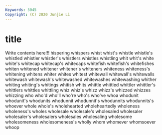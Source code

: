 ```yaml
---
Keywords: 5045
Copyright: (C) 2020 Junjie Li
---
```


# title

Write contents here!!!
hispering 
whispers 
whist 
whist's
whistle 
whistle's 
whistled 
whistler 
whistler's 
whistlers 
whistles 
whistling 
whit 
whit's
white 
white's 
whitecap 
whitecap's 
whitecaps 
whitefish 
whitefish's 
whitefishes 
whiten 
whitened
whitener 
whitener's 
whiteners 
whiteness 
whiteness's 
whitening 
whitens 
whiter 
whites 
whitest
whitewall 
whitewall's 
whitewalls 
whitewash 
whitewash's 
whitewashed 
whitewashes 
whitewashing 
whither 
whiting
whiting's 
whitings 
whitish 
whits 
whittle 
whittled 
whittler 
whittler's 
whittlers 
whittles
whittling 
whiz 
whiz's 
whizz 
whizz's 
whizzed 
whizzes 
whizzing 
who 
who'd
who'll 
who're 
who's 
who've 
whoa 
whodunit 
whodunit's 
whodunits 
whodunnit 
whodunnit's
whodunnits 
whodunnits's 
whoever 
whole 
whole's 
wholehearted 
wholeheartedly 
wholeness 
wholeness's 
wholes
wholesale 
wholesale's 
wholesaled 
wholesaler 
wholesaler's 
wholesalers 
wholesales 
wholesaling 
wholesome 
wholesomeness
wholesomeness's 
wholly 
whom 
whomever 
whomsoever 
whoop 
